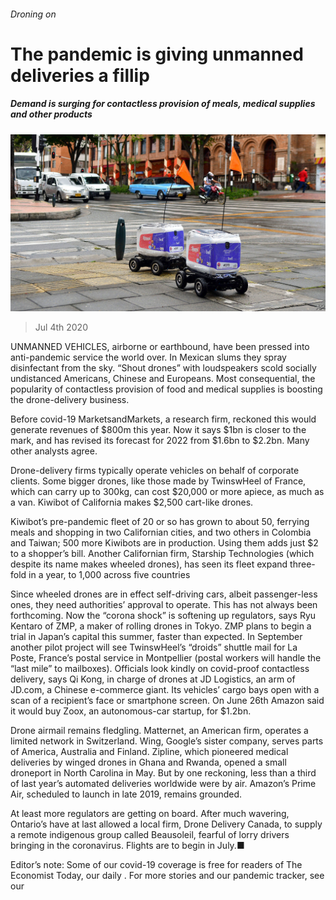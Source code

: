 ###### Droning on

# The pandemic is giving unmanned deliveries a fillip 

##### Demand is surging for contactless provision of meals, medical supplies and other products 

![image](images/20200704_WBP505.jpg) 

> Jul 4th 2020 

UNMANNED VEHICLES, airborne or earthbound, have been pressed into anti-pandemic service the world over. In Mexican slums they spray disinfectant from the sky. “Shout drones” with loudspeakers scold socially undistanced Americans, Chinese and Europeans. Most consequential, the popularity of contactless provision of food and medical supplies is boosting the drone-delivery business.

Before covid-19 MarketsandMarkets, a research firm, reckoned this would generate revenues of $800m this year. Now it says $1bn is closer to the mark, and has revised its forecast for 2022 from $1.6bn to $2.2bn. Many other analysts agree.


Drone-delivery firms typically operate vehicles on behalf of corporate clients. Some bigger drones, like those made by TwinswHeel of France, which can carry up to 300kg, can cost $20,000 or more apiece, as much as a van. Kiwibot of California makes $2,500 cart-like drones.

Kiwibot’s pre-pandemic fleet of 20 or so has grown to about 50, ferrying meals and shopping in two Californian cities, and two others in Colombia and Taiwan; 500 more Kiwibots are in production. Using them adds just $2 to a shopper’s bill. Another Californian firm, Starship Technologies (which despite its name makes wheeled drones), has seen its fleet expand three-fold in a year, to 1,000 across five countries

Since wheeled drones are in effect self-driving cars, albeit passenger-less ones, they need authorities’ approval to operate. This has not always been forthcoming. Now the “corona shock” is softening up regulators, says Ryu Kentaro of ZMP, a maker of rolling drones in Tokyo. ZMP plans to begin a trial in Japan’s capital this summer, faster than expected. In September another pilot project will see TwinswHeel’s “droids” shuttle mail for La Poste, France’s postal service in Montpellier (postal workers will handle the “last mile” to mailboxes). Officials look kindly on covid-proof contactless delivery, says Qi Kong, in charge of drones at JD Logistics, an arm of JD.com, a Chinese e-commerce giant. Its vehicles’ cargo bays open with a scan of a recipient’s face or smartphone screen. On June 26th Amazon said it would buy Zoox, an autonomous-car startup, for $1.2bn.

Drone airmail remains fledgling. Matternet, an American firm, operates a limited network in Switzerland. Wing, Google’s sister company, serves parts of America, Australia and Finland. Zipline, which pioneered medical deliveries by winged drones in Ghana and Rwanda, opened a small droneport in North Carolina in May. But by one reckoning, less than a third of last year’s automated deliveries worldwide were by air. Amazon’s Prime Air, scheduled to launch in late 2019, remains grounded.

At least more regulators are getting on board. After much wavering, Ontario’s have at last allowed a local firm, Drone Delivery Canada, to supply a remote indigenous group called Beausoleil, fearful of lorry drivers bringing in the coronavirus. Flights are to begin in July.■

Editor’s note: Some of our covid-19 coverage is free for readers of The Economist Today, our daily . For more stories and our pandemic tracker, see our 

